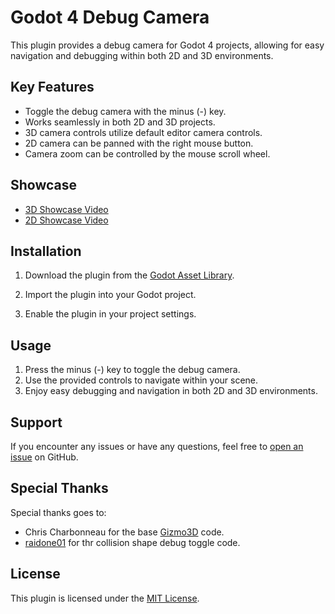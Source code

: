 # Godot 4 Debug Camera

This plugin provides a debug camera for Godot 4 projects, allowing for easy navigation and debugging within both 2D and 3D environments.

## Key Features

- Toggle the debug camera with the minus (-) key.
- Works seamlessly in both 2D and 3D projects.
- 3D camera controls utilize default editor camera controls.
- 2D camera can be panned with the right mouse button.
- Camera zoom can be controlled by the mouse scroll wheel.

## Showcase

- [3D Showcase Video](https://github.com/kcfresh53/Godot-Debug-Camera/assets/62062589/6beda3b9-d5d4-472f-8ba7-52ac417a6ee0)
- [2D Showcase Video](https://github.com/kcfresh53/Godot-Debug-Camera/assets/62062589/c2d11e73-1708-4440-b50a-f4a8d7abf995)

## Installation

1. Download the plugin from the [Godot Asset Library](https://godotengine.org/asset-library/).
2. Import the plugin into your Godot project.

3. Enable the plugin in your project settings.

## Usage

1. Press the minus (-) key to toggle the debug camera.
2. Use the provided controls to navigate within your scene.
3. Enjoy easy debugging and navigation in both 2D and 3D environments.

## Support

If you encounter any issues or have any questions, feel free to [open an issue](https://github.com/kcfresh53/Godot-Debug-Camera/issues) on GitHub.

## Special Thanks

Special thanks goes to: 
- Chris Charbonneau for the base [Gizmo3D](https://github.com/chrisizeful/Gizmo3D) code.
- [raidone01](https://github.com/raldone01) for thr collision shape debug toggle code.

## License

This plugin is licensed under the [MIT License](LICENSE).
